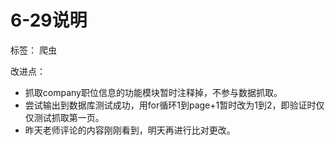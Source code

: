 ﻿# 6-29说明

标签： 爬虫

改进点：

- 抓取company职位信息的功能模块暂时注释掉，不参与数据抓取。
- 尝试输出到数据库测试成功，用for循环1到page+1暂时改为1到2，即验证时仅仅测试抓取第一页。
- 昨天老师评论的内容刚刚看到，明天再进行比对更改。


